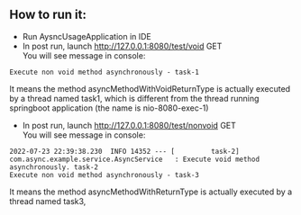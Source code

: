 How to run it:
--------------------------------
- Run AysncUsageApplication in IDE
- In post run, launch http://127.0.0.1:8080/test/void GET </br>
  You will see message in console: 
```aidl
Execute non void method asynchronously - task-1
```
It means the method asyncMethodWithVoidReturnType is actually executed by a thread named task1,
which is different from the thread running springboot application (the name is nio-8080-exec-1)
- In post run, launch http://127.0.0.1:8080/test/nonvoid GET </br>
  You will see message in console:
```aidl
2022-07-23 22:39:38.230  INFO 14352 --- [         task-2] com.async.example.service.AsyncService   : Execute void method asynchronously. task-2
Execute non void method asynchronously - task-3
```
It means the method asyncMethodWithReturnType is actually executed by a thread named task3,